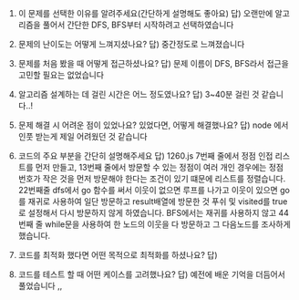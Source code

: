 1. 이 문제를 선택한 이유를 알려주세요(간단하게 설명해도 좋아요)
   답) 오랜만에 알고리즘을 풀어서 간단한 DFS, BFS부터 시작하려고 선택하였습니다

2. 문제의 난이도는 어떻게 느껴지셨나요?
   답) 중간정도로 느껴졌습니다

3. 문제를 처음 봤을 때 어떻게 접근하셨나요?
   답) 문제 이름이 DFS, BFS라서 접근을 고민할 필요는 없었습니다

4. 알고리즘 설계하는 데 걸린 시간은 어느 정도였나요?
   답) 3~40분 걸린 것 같습니다..!

5. 문제 해결 시 어려운 점이 있었나요? 있었다면, 어떻게 해결했나요?
   답) node 에서 인풋 받는게 제일 어려웠던 것 같습니다

6. 코드의 주요 부분을 간단히 설명해주세요
   답) 1260.js 7번째 줄에서 정점 인접 리스트를 먼저 만들고, 13번째 줄에서 방문할 수 있는 정점이 여러 개인 경우에는 정점 번호가 작은 것을 먼저 방문해야 한다는 조건이 있기 떄문에 리스트를 정렬습니다. 22번째줄 dfs에서 go 함수를 써서 이웃이 없으면 루프를 나가고 이웃이 있으면 go를 재귀로 사용하여 일단 방문하고 result배열에 방문한 것 푸쉬 및 visited를 true로 설정해서 다시 방문하지 않게 하였습니다. BFS에서는 재귀를 사용하지 않고 44번째 줄 while문을 사용하여 한 노드의 이웃을 다 방문하고 그 다음노드를 조사하게 했습니다.

7. 코드를 최적화 했다면 어떤 목적으로 최적화를 하셨나요?
   답)

8. 코드를 테스트 할 때 어떤 케이스를 고려했나요?
   답) 예전에 배운 기억을 더듬어서 풀었습니다 ,,
